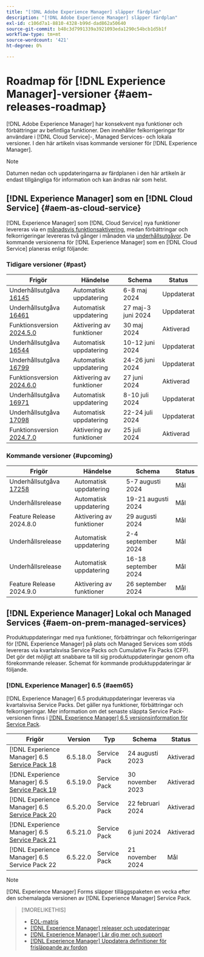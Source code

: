 ```yaml
---
title: "[!DNL Adobe Experience Manager] släpper färdplan"
description: "[!DNL Adobe Experience Manager] släpper färdplan"
exl-id: c106d7a1-8810-4328-b99d-dad862a50640
source-git-commit: b48c3d7991339a3921093eda1290c54bcb1d5b1f
workflow-type: tm+mt
source-wordcount: '421'
ht-degree: 0%

---
```



# Roadmap för [!DNL Experience Manager]-versioner {#aem-releases-roadmap}

[!DNL Adobe Experience Manager] har konsekvent nya funktioner och förbättringar av befintliga funktioner. Den innehåller felkorrigeringar för användare i [!DNL Cloud Service]-, Managed Services- och lokala versioner. I den här artikeln visas kommande versioner för [!DNL Experience Manager].

>[!NOTE]
>
>Datumen nedan och uppdateringarna av färdplanen i den här artikeln är endast tillgängliga för information och kan ändras när som helst.

## [!DNL Experience Manager] som en [!DNL Cloud Service] {#aem-as-cloud-service}

[!DNL Experience Manager] som [!DNL Cloud Service] nya funktioner levereras via en [månadsvis funktionsaktivering](https://experienceleague.adobe.com/en/docs/experience-manager-cloud-service/content/release-notes/release-notes/release-notes-current), medan förbättringar och felkorrigeringar levereras två gånger i månaden via [underhållsutgåvor](https://experienceleague.adobe.com/en/docs/experience-manager-cloud-service/content/release-notes/maintenance/latest).
De kommande versionerna för [!DNL Experience Manager] som en [!DNL Cloud Service] planeras enligt följande:

### Tidigare versioner {#past}

| Frigör | Händelse | Schema | Status |
|---|---|---|---|
| Underhållsutgåva [16145](https://experienceleague.adobe.com/en/docs/experience-manager-cloud-service/content/release-notes/maintenance/2024/2024-5-0#release-16145) | Automatisk uppdatering | 6-8 maj 2024 | Uppdaterat |
| Underhållsutgåva [16461](https://experienceleague.adobe.com/en/docs/experience-manager-cloud-service/content/release-notes/maintenance/2024/2024-5-0#release-16461) | Automatisk uppdatering | 27 maj-3 juni 2024 | Uppdaterat |
| Funktionsversion [2024.5.0](https://experienceleague.adobe.com/en/docs/experience-manager-cloud-service/content/release-notes/release-notes/2024/release-notes-2024-5-0) | Aktivering av funktioner | 30 maj 2024 | Aktiverad |
| Underhållsutgåva [16544](https://experienceleague.adobe.com/en/docs/experience-manager-cloud-service/content/release-notes/maintenance/2024/2024-6-0#release-16544) | Automatisk uppdatering | 10-12 juni 2024 | Uppdaterat |
| Underhållsutgåva [16799](https://experienceleague.adobe.com/en/docs/experience-manager-cloud-service/content/release-notes/maintenance/2024/2024-6-0#release-16799) | Automatisk uppdatering | 24-26 juni 2024 | Uppdaterat |
| Funktionsversion [2024.6.0](https://experienceleague.adobe.com/en/docs/experience-manager-cloud-service/content/release-notes/release-notes/2024/release-notes-2024-6-0) | Aktivering av funktioner | 27 juni 2024 | Aktiverad |
| Underhållsutgåva [16971](https://experienceleague.adobe.com/en/docs/experience-manager-cloud-service/content/release-notes/maintenance/2024/2024-7-0#release-16971) | Automatisk uppdatering | 8-10 juli 2024 | Uppdaterat |
| Underhållsutgåva [17098](https://experienceleague.adobe.com/en/docs/experience-manager-cloud-service/content/release-notes/maintenance/latest) | Automatisk uppdatering | 22-24 juli 2024 | Uppdaterat |
| Funktionsversion [2024.7.0](https://experienceleague.adobe.com/en/docs/experience-manager-cloud-service/content/release-notes/release-notes/release-notes-current) | Aktivering av funktioner | 25 juli 2024 | Aktiverad |

### Kommande versioner {#upcoming}

| Frigör | Händelse | Schema | Status |
|---|---|---|---|
| Underhållsutgåva [17258](https://experienceleague.adobe.com/en/docs/experience-manager-cloud-service/content/release-notes/maintenance/latest#release-17258) | Automatisk uppdatering | 5-7 augusti 2024 | Mål |
| Underhållsrelease | Automatisk uppdatering | 19-21 augusti 2024 | Mål |
| Feature Release 2024.8.0 | Aktivering av funktioner | 29 augusti 2024 | Mål |
| Underhållsrelease | Automatisk uppdatering | 2-4 september 2024 | Mål |
| Underhållsrelease | Automatisk uppdatering | 16-18 september 2024 | Mål |
| Feature Release 2024.9.0 | Aktivering av funktioner | 26 september 2024 | Mål |

## [!DNL Experience Manager] Lokal och Managed Services {#aem-on-prem-managed-services}

Produktuppdateringar med nya funktioner, förbättringar och felkorrigeringar för [!DNL Experience Manager] på plats och Managed Services som stöds levereras via kvartalsvisa Service Packs och Cumulative Fix Packs (CFP). Det gör det möjligt att snabbare ta till sig produktuppdateringar genom ofta förekommande releaser. Schemat för kommande produktuppdateringar är följande.

### [!DNL Experience Manager] 6.5 {#aem65}

[!DNL Experience Manager] 6.5 produktuppdateringar levereras via kvartalsvisa Service Packs. Det gäller nya funktioner, förbättringar och felkorrigeringar. Mer information om det senaste släppta Service Pack-versionen finns i [[!DNL Experience Manager] 6.5 versionsinformation för Service Pack](https://experienceleague.adobe.com/en/docs/experience-manager-65/content/release-notes/release-notes).

| Frigör | Version | Typ | Schema | Status |
|---|---|---|---|---|
| [!DNL Experience Manager] 6.5 [Service Pack 18](https://experienceleague.adobe.com/en/docs/experience-manager-65/content/release-notes/service-pack/6-5-18) | 6.5.18.0 | Service Pack | 24 augusti 2023 | Aktiverad |
| [!DNL Experience Manager] 6.5 [Service Pack 19](https://experienceleague.adobe.com/en/docs/experience-manager-65/content/release-notes/service-pack/6-5-19) | 6.5.19.0 | Service Pack | 30 november 2023 | Aktiverad |
| [!DNL Experience Manager] 6.5 [Service Pack 20](https://experienceleague.adobe.com/en/docs/experience-manager-65/content/release-notes/service-pack/6-5-20) | 6.5.20.0 | Service Pack | 22 februari 2024 | Aktiverad |
| [!DNL Experience Manager] 6.5 [Service Pack 21](https://experienceleague.adobe.com/en/docs/experience-manager-65/content/release-notes/release-notes) | 6.5.21.0 | Service Pack | 6 juni 2024 | Aktiverad |
| [!DNL Experience Manager] 6.5 Service Pack 22 | 6.5.22.0 | Service Pack | 21 november 2024 | Mål |

>[!NOTE]
>
>[!DNL Experience Manager] Forms släpper tilläggspaketen en vecka efter den schemalagda versionen av [!DNL Experience Manager] Service Pack.

>[!MORELIKETHIS]
>
>* [EOL-matris](https://helpx.adobe.com/support/programs/eol-matrix.html)
>* [[!DNL Experience Manager] releaser och uppdateringar](https://experienceleague.adobe.com/en/docs/experience-manager-release-information/aem-release-updates/aem-releases-updates)
>* [[!DNL Experience Manager] Lär dig mer och support](https://experienceleague.adobe.com/en/docs/experience-manager-cloud-service)
>* [[!DNL Experience Manager] Uppdatera definitioner för frisläppande av fordon](/help/using/update-release-vehicle-definitions.md)
